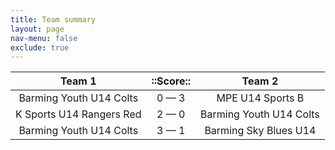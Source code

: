 ```yaml
---
title: Team summary
layout: page
nav-menu: false
exclude: true
---
```




|          Team 1          |  ::Score::  |         Team 2          |
|:------------------------:|:-----------:|:-----------------------:|
| Barming Youth U14 Colts  | 0 &mdash; 3 |    MPE U14 Sports B     |
| K Sports U14 Rangers Red | 2 &mdash; 0 | Barming Youth U14 Colts |
| Barming Youth U14 Colts  | 3 &mdash; 1 |  Barming Sky Blues U14  |

 <br /><br /><br />
